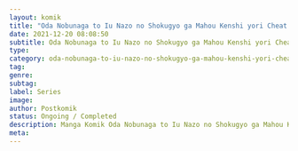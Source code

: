 ```yaml
---
layout: komik
title: "Oda Nobunaga to Iu Nazo no Shokugyo ga Mahou Kenshi yori Cheat Dattanode, Oukoku wo Tsukuru Koto ni"
date: 2021-12-20 08:08:50
subtitle: Oda Nobunaga to Iu Nazo no Shokugyo ga Mahou Kenshi yori Cheat Dattanode, Oukoku wo Tsukuru Koto ni
type: 
category: oda-nobunaga-to-iu-nazo-no-shokugyo-ga-mahou-kenshi-yori-cheat-dattanode,-oukoku-wo-tsukuru-koto-ni
tag: 
genre: 
subtag: 
label: Series
image: 
author: Postkomik
status: Ongoing / Completed
description: Manga Komik Oda Nobunaga to Iu Nazo no Shokugyo ga Mahou Kenshi yori Cheat Dattanode, Oukoku wo Tsukuru Koto ni | Bahasa Indonesia
meta: 
---
```

